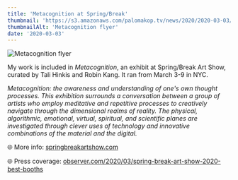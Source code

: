 ```yaml
---
title: 'Metacognition at Spring/Break'
thumbnail: 'https://s3.amazonaws.com/palomakop.tv/news/2020/2020-03-03/metacognition.jpg'
thumbnailAlt: 'Metacognition flyer'
date: '2020-03-03'
---
```


<img alt="Metacognition flyer" loading="lazy" src="https://s3.amazonaws.com/palomakop.tv/news/2020/2020-03-03/metacognition.jpg"/>
<p>
  My work is included in <i>Metacognition</i>, an exhibit at Spring/Break Art Show, curated by Tali Hinkis and Robin Kang. It ran from March 3-9 in NYC.
  </p>
<p>
<i>Metacognition: the awareness and understanding of one's own thought processes. This exhibition surrounds a conversation between a group of artists who employ meditative and repetitive processes to creatively navigate through the dimensional realms of reality. The physical, algorithmic, emotional, virtual, spiritual, and scientific planes are investigated through clever uses of technology and innovative combinations of the material and the digital.</i>
</p>
<p>
  🌐 More info: <a href="http://www.springbreakartshow.com" rel="noopener" target="_blank">springbreakartshow.com</a>
</p>
<p>
  🌐 Press coverage: <a href="https://observer.com/2020/03/spring-break-art-show-2020-best-booths" rel="noopener" target="_blank">observer.com/2020/03/spring-break-art-show-2020-best-booths</a>
</p>
